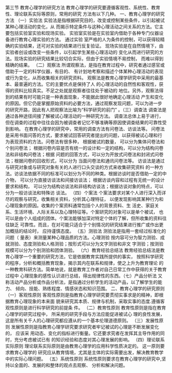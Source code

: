 第三节 教育心理学的研究方法
教育心理学的研究要遵循客观性、系统性、教育性、理论联系实际等原则，常用的研究
方法有以下几种。
一、教育心理学的研究方法
（一）实验法
实验法是指根据研究目的，改变或控制某些条件，以引起被试某种心理活动的变化，从
而揭示特定条件与这种心理活动之间关系的方法。它主要包括实验室实验和现场实验。
实验室实验是在实验室内借助于各种专门仪器设备进行教育心理实验的方法。 通过实验
室严格的人为条件的控制，可以获得较精确的实验结果，还可对实验的结果进行反复验证。
现场实验是在自然情境下，由实验者创设或改变一些条件，以引起学生某些心理活动的
变化从而进行研究的方法。现场实验的研究结果比较切合实际，但由于实验情境不易控制，
而难以得到精确的结果。
（二）观察法
所谓观察法，是指在教育过程中，研究者通过感官或借助于一定的科学仪器，有目的、
有计划地考察和描述个体某种心理活动的表现或行为变化，从而收集相关的研究资料。
观察法是教育心理学研究中采用的最基本、最普遍的方法。它的主要优点是保持了人
的心理活动的自然性和客观性，获得的资料比较真实。不足之处就是观察者往往处于被动的
地位。另外，观察法得到的结果有时可能只是一种表面现象，不能据此很好地确定心理活动
产生和变化的原因。但它仍是掌握原始资料的必要方法，通过观察发现问题，可以为进一步
的研究开路，因此有人把观察法比喻为“科学研究的前门” 。（三）调查法
调查法是通过各种途径间接了解被试心理活动的一种研究方法。 调查法总体上易于进行，
但在调查的过程中往往会因为被调查者记忆不够准确等原因使调查结果的可靠性受到影响。
在教育心理学的研究中，常用的调查方法有问卷法、访谈法等。
问卷法是采用书面问答的方式，要求被试回答研究者提出的问题，以获得被试心理和行
为表现资料的方法。问卷法有很多种， 根据被试的数量， 可以分为集体问卷法和个别问卷法；
根据问卷内容是否有统一的设计和一定的结构，可以分为结构问卷法和非结构问卷法；根据
问题的回答方式，可以分为开放式问卷法和封闭式问卷法；根据问卷的回收形式，可以分为
当面问卷法和通讯问卷法等。
访谈法是通过与研究对象或与研究对象有关的人进行口头交谈的方式来收集研究资料
的一种方法。访谈法依据不同的标准可以划分为不同的种类。根据访谈时是否借助一定的中
介物， 可以分为直接访谈法和间接访谈法； 根据访谈内容和过程有无统一的设计要求和结构，
可以分为结构访谈法和非结构访谈法；根据访谈对象的特点，可以分为一般访谈法和特殊访
谈法。
（四）个案法
个案法要求对某个人进行深入而详尽的观察与研究，收集相关资料，分析其心理特征，
以便发现影响其某种行为和心理现象的原因。收集的个案资料通常包括个人的背景资料、生
活史、家庭关系、生活环境、人际关系以及心理特征等。个案研究的对象可以是单个被试，
也可以是由个人组成的团体。个案法能够加深对特定个体的了解，但所收集的资料往往缺乏
可靠性。而且，在对可能只适合于个别情况的研究结果进行推广或作出更加概括的结论时，
应持谨慎态度。
（五）测验法
测验法是指用一套经过标准化的问题（ 量表）来测量某种心理品质的方法。心理测验
按内容可分为智力测验、成就测验、态度测验和人格测验；按形式可以分为文字测验和非文
字测验；按测验规模可以分为个别测验和团体测验。
（六）教育经验总结法
教育经验总结法是教育心理学一个重要的研究方法，它是依据教育实践所提供的事实，
按照科学研究的程序，分析和概括教育现象，揭示其内在联系和规律，使之上升为教育理论
的一种教育科研方法。简单地说，就是教育工作者对自己日常工作中获得的关于教育过程中
心理现象的感性认识进行总结，得出规律性的东西。（七）产品分析法
又称活动产品分析或作品分析法，是指通过分析学生的活动产品，以了解学生的能力、
倾向、技能、熟练程度、情感状态和知识范围。
二、教育心理学的研究原则
（一）客观性原则
客观性原则是指教育心理学研究要贯彻实事求是的精神，即根据教育心理现象的本来面
貌来研究其本质、规律与机制，采取实事的态度.遵循客观性原则是进行科学研究的前提条
件。
（二）教育性原则
教育性原则是指在教育心理学的研究过程中， 所采用的研究手段与方法应能促进被试心
理的良性发展，这是所有关千人的心理研究都应遵从的一个基本伦理道德原则。
（三）发展性原则
发展性原则是指教育心理学研究要求研究者牢记被试的心理是不断发展变化的， 应该采
用动态、变化的指标进行衡量。它还要求究者在发挥其主导作用的同时，充分考虑被试已有
的知识经验和态度对其心理发展的影响。
（四）理论联系实际原则
理论联系实际原则是由教育心理学的应用科学性质决定的。 这一原则要求教育心理学的
研究应从教育情境，尤其是主体的实际需要出发，解决教育教学中的实际心理问题。
（五）系统性原则
系统性原则要求在教育心理学的研究中,坚持以全面的、发展的和整体的观点去观察、
分析和解决问题。